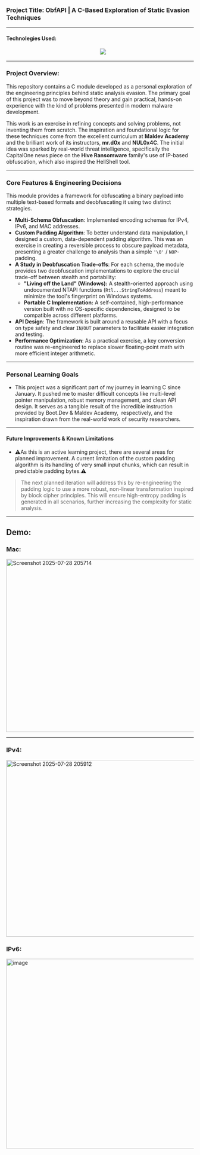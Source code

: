 ### **Project Title:** ObfAPI | A C-Based Exploration of Static Evasion Techniques
---
#### Technolegies Used:
<p align="middle">
  <href = "https://skillicons.dev">
  <img src="https://skillicons.dev/icons?i=c,visualstudio,obsidian,windows" >
</p>

---
### **Project Overview:**
This repository contains a C module developed as a personal exploration of the engineering principles behind static analysis evasion. The primary goal of this project was to move beyond theory and gain practical, hands-on experience with the kind of problems presented in modern malware development.

This work is an exercise in refining concepts and solving problems, not inventing them from scratch. The inspiration and foundational logic for these techniques come from the excellent curriculum at **Maldev Academy** and the brilliant work of its instructors, **mr.d0x** and **NUL0x4C**. The initial idea was sparked by real-world threat intelligence, specifically the CapitalOne news piece on the **Hive Ransomware** family's use of IP-based obfuscation, which also inspired the HellShell tool.

---
### **Core Features & Engineering Decisions**

This module provides a framework for obfuscating a binary payload into multiple text-based formats and deobfuscating it using two distinct strategies.

- **Multi-Schema Obfuscation**: Implemented encoding schemas for IPv4, IPv6, and MAC addresses.
    
- **Custom Padding Algorithm**: To better understand data manipulation, I designed a custom, data-dependent padding algorithm. This was an exercise in creating a reversible process to obscure payload metadata, presenting a greater challenge to analysis than a simple `'\0'` / `NOP`-padding.
    
- **A Study in Deobfuscation Trade-offs**: For each schema, the module provides two deobfuscation implementations to explore the crucial trade-off between stealth and portability:
    
  - **"Living off the Land" (Windows):** A stealth-oriented approach using undocumented NTAPI functions (`Rtl...StringToAddress`) meant to minimize the tool's fingerprint on Windows systems.
        
  - **Portable C Implementation:** A self-contained, high-performance version built with no OS-specific dependencies, designed to be compatible across different platforms.
        
- **API Design**: The framework is built around a reusable API with a focus on type safety and clear `IN`/`OUT` parameters to facilitate easier integration and testing.
    
- **Performance Optimization**: As a practical exercise, a key conversion routine was re-engineered to replace slower floating-point math with more efficient integer arithmetic.
    
---
### **Personal Learning Goals**
- This project was a significant part of my journey in learning C since January. It pushed me to master difficult concepts like multi-level pointer manipulation, robust memory management, and clean API design. It serves as a tangible result of the incredible instruction provided by Boot.Dev & Maldev Academy,  respectively, and the inspiration drawn from the real-world work of security researchers.

---
#### **Future Improvements & Known Limitations**

- ⚠️As this is an active learning project, there are several areas for planned improvement. A current limitation of the custom padding algorithm is its handling of very small input chunks, which can result in predictable padding bytes.⚠️

> The next planned iteration will address this by re-engineering the padding logic to use a more robust, non-linear transformation inspired by block cipher principles. This will ensure high-entropy padding is generated in all scenarios, further increasing the complexity for static analysis.

---
## Demo:

### Mac:
<img width="1365" height="463" alt="Screenshot 2025-07-28 205714" src="https://github.com/user-attachments/assets/35e873dd-bc41-4f14-a952-e1bcd2a786f6" />

---

### IPv4: 

<img width="1371" height="473" alt="Screenshot 2025-07-28 205912" src="https://github.com/user-attachments/assets/10c338b6-b48f-414c-9c1b-80d8eddf2e72" />


### IPv6:
<img width="1362" height="508" alt="image" src="https://github.com/user-attachments/assets/8fb46573-052f-479c-a939-6b73596af846" />
